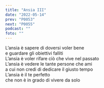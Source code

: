 ```yaml
---
title: "Ansia III"
date: "2022-05-14"
prev: "P0053"
next: "P0055"
podcast: ""
foto: ""
---
```


L’ansia è sapere di doversi voler bene  
e guardare gli obiettivi falliti  
L’ansia è voler rifare ciò che vive nel passato  
L’ansia è vedere le tante persone che ami  
a cui non credi di dedicare il giusto tempo  
L’ansia è il te perfetto  
che non è in grado di vivere da solo
